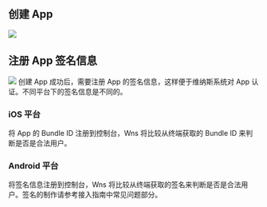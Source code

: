 

## 创建 App
![](http://imgcache.tce.fsphere.cn/static/main.qcloudimg.com/raw/269d8e269fe55db8931f1aabf9a508be.png)
## 注册 App 签名信息
![](http://imgcache.tce.fsphere.cn/static/main.qcloudimg.com/raw/3b25603f1bcb471cd451b9d83c23f65a.png)
创建 App 成功后，需要注册 App 的签名信息，这样便于维纳斯系统对 App 认证。不同平台下的签名信息是不同的。

### iOS 平台
将 App 的 Bundle ID 注册到控制台，Wns 将比较从终端获取的 Bundle ID 来判断是否是合法用户。

### Android 平台
将签名信息注册到控制台，Wns 将比较从终端获取的签名来判断是否是合法用户。签名的制作请参考接入指南中常见问题部分。
